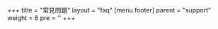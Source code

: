 +++
title = "常見問題"
layout = "faq"
[menu.footer]
  parent = "support"
  weight = 6
  pre = '<i class="fas fa-fw fa-info-circle"></i>'
+++
